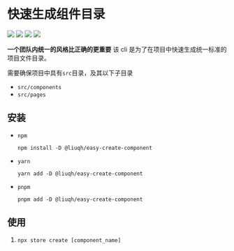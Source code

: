 # 快速生成组件目录

![](https://img.shields.io/bundlephobia/minzip/@liuqh/easy-create-component)
![](https://img.shields.io/github/package-json/v/liuqh0609/easy-create-component)
![](https://img.shields.io/github/issues/liuqh0609/easy-create-component)
![](https://img.shields.io/github/license/liuqh0609/easy-create-component)


**一个团队内统一的风格比正确的更重要**
该 cli 是为了在项目中快速生成统一标准的项目文件目录。

需要确保项目中具有`src`目录，及其以下子目录

- `src/components`
- `src/pages`

## 安装

- `npm`

  `npm install -D @liuqh/easy-create-component`

- `yarn`

  `yarn add -D @liuqh/easy-create-component`

- `pnpm`

  `pnpm add -D @liuqh/easy-create-component`

## 使用

1. `npx store create [component_name]`

